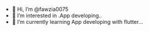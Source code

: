 - 👋 Hi, I’m @fawzia0075
- 👀 I’m interested in .App developing..
- 🌱 I’m currently learning App developing with flutter...

<!---
fawzia0075/fawzia0075 is a ✨ special ✨ repository because its `README.md` (this file) appears on your GitHub profile.
You can click the Preview link to take a look at your changes.
--->
